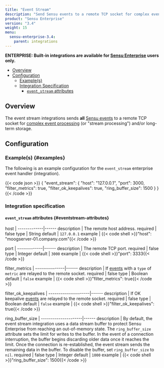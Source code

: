 ```yaml
---
title: "Event Stream"
description: "Send Sensu events to a remote TCP socket for complex event processing and/or long-term storage."
product: "Sensu Enterprise"
version: "3.4"
weight: 15
menu:
  sensu-enterprise-3.4:
    parent: integrations
---
```

**ENTERPRISE: Built-in integrations are available for [Sensu Enterprise][1]
users only.**

- [Overview](#overview)
- [Configuration](#configuration)
  - [Example(s)](#examples)
  - [Integration Specification](#integration-specification)
    - [`event_stream` attributes](#eventstream-attributes)

## Overview

The event stream integrations sends **all** [Sensu events][2] to a remote TCP
socket for [complex event processing][3] (or "stream processing") and/or
long-term storage.

## Configuration

### Example(s) {#examples}

The following is an example configuration for the `event_stream` enterprise
event handler (integration).

{{< code json >}}
{
  "event_stream": {
    "host": "127.0.0.1",
    "port": 3000,
    "filter_metrics": true,
    "filter_ok_keepalives": true,
    "ring_buffer_size": 1500
  }
}
{{< /code >}}


### Integration specification

#### `event_stream` attributes {#eventstream-attributes}

host         | 
-------------|------
description  | The remote host address.
required     | false
type         | String
default      | `127.0.0.1`
example      | {{< code shell >}}"host": "moogserver-01.company.com"{{< /code >}}

port         | 
-------------|------
description  | The remote TCP port.
required     | false
type         | Integer
default      | `3000`
example      | {{< code shell >}}"port": 3333{{< /code >}}

filter_metrics | 
---------------|------
description    | If [events][2] with a `type` of `metric` are relayed to the remote socket.
required       | false
type           | Boolean
default        | `false`
example        | {{< code shell >}}"filter_metrics": true{{< /code >}}

filter_ok_keepalives | 
---------------------|------
description          | If OK keepalive [events][2] are relayed to the remote socket.
required             | false
type                 | Boolean
default              | `false`
example              | {{< code shell >}}"filter_ok_keepalives": true{{< /code >}}

ring_buffer_size     | 
---------------------|------
description          | By default, the event stream integration uses a data stream buffer to protect Sensu Enterprise from reaching an out-of-memory state. The `ring_buffer_size` attribute sets the limit for writes to the buffer. In the event of a connection interruption, the buffer begins discarding older data once it reaches the limit. Once the connection is re-established, the event stream sends the remaining data in the buffer. To disable the buffer, set `ring_buffer_size` to `nil`.
required             | false
type                 | Integer
default              | `1000`
example              | {{< code shell >}}"ring_buffer_size": 1500{{< /code >}}

[1]:  /sensu-enterprise
[2]:  /sensu-core/1.2/reference/events
[3]:  https://en.wikipedia.org/wiki/Complex_event_processing
